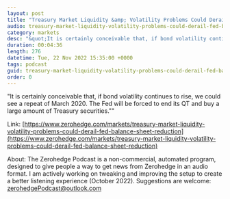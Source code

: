 ```yaml
---
layout: post
title: "Treasury Market Liquidity &amp; Volatility Problems Could Derail Fed Balance Sheet Reduction"
audio: treasury-market-liquidity-volatility-problems-could-derail-fed-balance-sheet-reduction-0
category: markets
desc: "&quot;It is certainly conceivable that, if bond volatility continues to rise, we could see a repeat of March 2020. The Fed will be forced to end its QT and buy a large amount of Treasury securities.&quot;&quot;"
duration: 00:04:36
length: 276
datetime: Tue, 22 Nov 2022 15:35:00 +0000
tags: podcast
guid: treasury-market-liquidity-volatility-problems-could-derail-fed-balance-sheet-reduction-0
order: 0
---
```

&quot;It is certainly conceivable that, if bond volatility continues to rise, we could see a repeat of March 2020. The Fed will be forced to end its QT and buy a large amount of Treasury securities.&quot;&quot;

Link: [https://www.zerohedge.com/markets/treasury-market-liquidity-volatility-problems-could-derail-fed-balance-sheet-reduction](https://www.zerohedge.com/markets/treasury-market-liquidity-volatility-problems-could-derail-fed-balance-sheet-reduction)

About: The Zerohedge Podcast is a non-commercial, automated program, designed to give people a way to get news from Zerohedge in an audio format.  I am actively working on tweaking and improving the setup to create a better listening experience (October 2022).  Suggestions are welcome: [zerohedgePodcast@outlook.com](mailto:zerohedgePodcast@outlook.com)